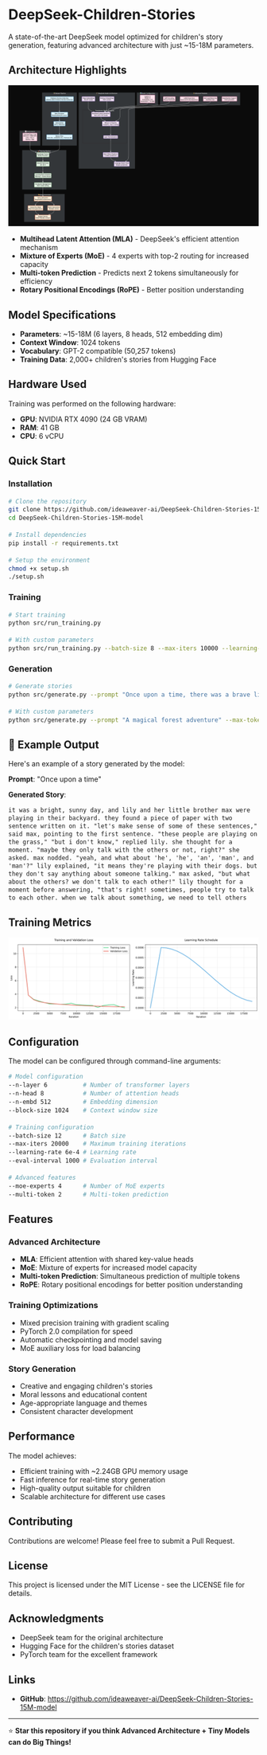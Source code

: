 # DeepSeek-Children-Stories 

A state-of-the-art DeepSeek model optimized for children's story generation, featuring advanced architecture with just ~15-18M parameters.

## Architecture Highlights

![DeepSeek Architecture](deepseek-arch.png)

- **Multihead Latent Attention (MLA)** - DeepSeek's efficient attention mechanism
- **Mixture of Experts (MoE)** - 4 experts with top-2 routing for increased capacity
- **Multi-token Prediction** - Predicts next 2 tokens simultaneously for efficiency
- **Rotary Positional Encodings (RoPE)** - Better position understanding

## Model Specifications

- **Parameters**: ~15-18M (6 layers, 8 heads, 512 embedding dim)
- **Context Window**: 1024 tokens
- **Vocabulary**: GPT-2 compatible (50,257 tokens)
- **Training Data**: 2,000+ children's stories from Hugging Face

## Hardware Used

Training was performed on the following hardware:

- **GPU**: NVIDIA RTX 4090 (24 GB VRAM)
- **RAM**: 41 GB
- **CPU**: 6 vCPU

## Quick Start

### Installation

```bash
# Clone the repository
git clone https://github.com/ideaweaver-ai/DeepSeek-Children-Stories-15M-model.git
cd DeepSeek-Children-Stories-15M-model

# Install dependencies
pip install -r requirements.txt

# Setup the environment
chmod +x setup.sh
./setup.sh
```

### Training

```bash
# Start training
python src/run_training.py

# With custom parameters
python src/run_training.py --batch-size 8 --max-iters 10000 --learning-rate 6e-4
```

### Generation

```bash
# Generate stories
python src/generate.py --prompt "Once upon a time, there was a brave little mouse"

# With custom parameters
python src/generate.py --prompt "A magical forest adventure" --max-tokens 200 --temperature 0.8
```

## 📖 Example Output

Here's an example of a story generated by the model:

**Prompt**: "Once upon a time"

**Generated Story**:
```
it was a bright, sunny day, and lily and her little brother max were playing in their backyard. they found a piece of paper with two sentence written on it. "let's make sense of some of these sentences," said max, pointing to the first sentence. "these people are playing on the grass," "but i don't know," replied lily. she thought for a moment. "maybe they only talk with the others or not, right?" she asked. max nodded. "yeah, and what about 'he', 'he', 'an', 'man', and 'man'?" lily explained, "it means they're playing with their dogs. but they don't say anything about someone talking." max asked, "but what about the others? we don't talk to each other!" lily thought for a moment before answering, "that's right! sometimes, people try to talk to each other. when we talk about something, we need to tell others
```

## Training Metrics

<p align="center">
  <img src="training_metrics.png" alt="Training and Validation Loss and Learning Rate" width="800"/>
</p>

## Configuration

The model can be configured through command-line arguments:

```bash
# Model configuration
--n-layer 6          # Number of transformer layers
--n-head 8           # Number of attention heads
--n-embd 512         # Embedding dimension
--block-size 1024    # Context window size

# Training configuration
--batch-size 12      # Batch size
--max-iters 20000    # Maximum training iterations
--learning-rate 6e-4 # Learning rate
--eval-interval 1000 # Evaluation interval

# Advanced features
--moe-experts 4      # Number of MoE experts
--multi-token 2      # Multi-token prediction
```

## Features

### Advanced Architecture
- **MLA**: Efficient attention with shared key-value heads
- **MoE**: Mixture of experts for increased model capacity
- **Multi-token Prediction**: Simultaneous prediction of multiple tokens
- **RoPE**: Rotary positional encodings for better position understanding

### Training Optimizations
- Mixed precision training with gradient scaling
- PyTorch 2.0 compilation for speed
- Automatic checkpointing and model saving
- MoE auxiliary loss for load balancing

### Story Generation
- Creative and engaging children's stories
- Moral lessons and educational content
- Age-appropriate language and themes
- Consistent character development

## Performance

The model achieves:
- Efficient training with ~2.24GB GPU memory usage
- Fast inference for real-time story generation
- High-quality output suitable for children
- Scalable architecture for different use cases


## Contributing

Contributions are welcome! Please feel free to submit a Pull Request.

## License

This project is licensed under the MIT License - see the LICENSE file for details.

## Acknowledgments

- DeepSeek team for the original architecture
- Hugging Face for the children's stories dataset
- PyTorch team for the excellent framework

## Links

- **GitHub**: https://github.com/ideaweaver-ai/DeepSeek-Children-Stories-15M-model

---

⭐ **Star this repository if you think Advanced Architecture + Tiny Models can do Big Things!** 

